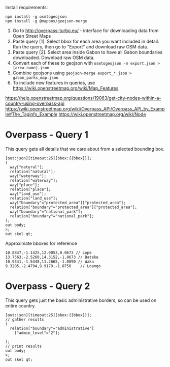 Install requirements:

```
npm install -g osmtogeojson
npm install -g @mapbox/geojson-merge
```

1. Go to http://overpass-turbo.eu/ - interface for downloading data from Open Street Maps
2. Paste query [1]. Select bbox for each area you want included in detail. Run the query, then go to "Export" and download raw OSM data.
3. Paste query [2]. Select area inside Gabon to have all Gabon boundaries downloaded. Download raw OSM data.
4. Convert each of these to geojson with `osmtogeojson -m export.json > [area_name].json`
5. Combine geojsons using `geojson-merge export_*.json > gabon_parks_map.json`
6. To include new features in queries, use https://wiki.openstreetmap.org/wiki/Map_Features

https://help.openstreetmap.org/questions/19063/get-city-nodes-within-a-country-using-overpass-api
https://wiki.openstreetmap.org/wiki/Overpass_API/Overpass_API_by_Example#The_Taginfo_Example
https://wiki.openstreetmap.org/wiki/Node

# Overpass - Query 1

This query gets all details that we care about from a selected bounding box.

```
[out:json][timeout:25][bbox:{{bbox}}];
(
  way["natural"];
  relation["natural"];
  way["waterway"];
  relation["waterway"];
  way["place"];
  relation["place"];
  way["land_use"];
  relation["land_use"];
  way["boundary"="protected_area"]["protected_area"];
  relation["boundary"="protected_area"]["protected_area"];
  way["boundary"="national_park"];
  relation["boundary"="national_park"];
);
out body;
>;
out skel qt;
```

Approximate bboxes for reference

```
10.8847,-1.1425,12.0053,0.0673 // Lope
13.7563,-2.5260,14.3152,-1.8673 // Bateke
10.9341,-1.5448,11.2665,-1.0890 // Waka
9.3205,-2.4794,9.9179,-1.8756    // Loango
```

# Overpass - Query 2

This query gets just the basic administrative borders, so can be used on entire country.

```
[out:json][timeout:25][bbox:{{bbox}}];
// gather results
(
  relation["boundary"="administrative"]
    ["admin_level"="2"];

);
// print results
out body;
>;
out skel qt;
```
